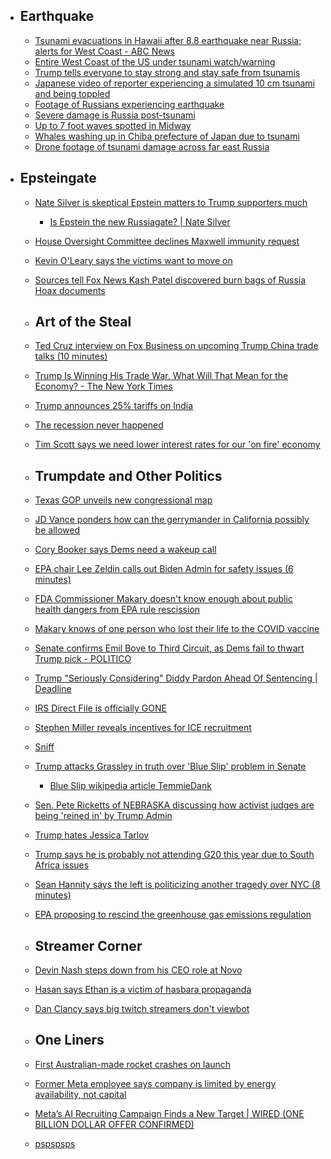 
  - ## Earthquake
    - [Tsunami evacuations in Hawaii after 8.8 earthquake near Russia; alerts for West Coast - ABC News](https://abcnews.go.com/US/tsunami-watch-issued-hawaii-after-80-magnitude-earthquake/story?id=124190121)
    - [Entire West Coast of the US under tsunami watch/warning](https://x.com/Acyn/status/1950368502126166250)
    - [Trump tells everyone to stay strong and stay safe from tsunamis](https://x.com/sentdefender/status/1950379950780919917)
    - [Japanese video of reporter experiencing a simulated 10 cm tsunami and being toppled](https://www.youtube.com/watch?v=hefuYPL4Uoc)
    - [Footage of Russians experiencing earthquake](https://x.com/sentdefender/status/1950381883596124436)
    - [Severe damage is Russia post-tsunami](https://x.com/sentdefender/status/1950386082337411386)
    - [Up to 7 foot waves spotted in Midway](https://x.com/sentdefender/status/1950415939683373169)
    - [Whales washing up in Chiba prefecture of Japan due to tsunami](https://x.com/sentdefender/status/1950397178012176866)
    - [Drone footage of tsunami damage across far east Russia](https://x.com/sentdefender/status/1950392081806922143)
  - ## Epsteingate
    - [Nate Silver is skeptical Epstein matters to Trump supporters much](https://x.com/NateSilver538/status/1950296026281038249)
      - [Is Epstein the new Russiagate? | Nate Silver](https://www.natesilver.net/p/is-epstein-the-new-russiagate?r=1uqnkf&utm_campaign=post&utm_medium=web&showWelcomeOnShare=false)
    - [House Oversight Committee declines Maxwell immunity request](https://x.com/TheMaineWonk/status/1950320046573846602)
    - [Kevin O'Leary says the victims want to move on](https://x.com/Acyn/status/1950380213679824964)
    - [Sources tell Fox News Kash Patel discovered burn bags of Russia Hoax documents](https://www.foxnews.com/politics/patel-found-thousands-sensitive-trump-russia-probe-docs-inside-burn-bags-secret-room-fbi)
    
    - ## Art of the Steal
    - [Ted Cruz interview on Fox Business on upcoming Trump China trade talks (10 minutes)](https://youtu.be/y9KoleTDBeg?si=-KaWGdh4PiV8aEb-)
    - [Trump Is Winning His Trade War. What Will That Mean for the Economy? - The New York Times](https://www.nytimes.com/2025/07/29/business/economy/trump-tariffs-economy.html)
    - [Trump announces 25% tariffs on India](https://x.com/sentdefender/status/1950534444982452502)
    - [The recession never happened](https://x.com/Acyn/status/1950351634300563478)
    - [Tim Scott says we need lower interest rates for our 'on fire' economy](https://x.com/atrupar/status/1950534413193732395)
    
    - ## Trumpdate and Other Politics
    - [Texas GOP unveils new congressional map](https://x.com/NewsWire_US/status/1950565448942068074)
    - [JD Vance ponders how can the gerrymander in California possibly be allowed](https://x.com/JDVance/status/1950581570173354396)
    - [Cory Booker says Dems need a wakeup call](https://x.com/allenanalysis/status/1950301286936481886)
    - [EPA chair Lee Zeldin calls out Biden Admin for safety issues (6 minutes)](https://youtu.be/2C6Gc7V8xh4?si=1WRJibn0P3kr1LC5)
    - [FDA Commissioner Makary doesn't know enough about public health dangers from EPA rule rescission](https://x.com/atrupar/status/1950533285865464225)
    - [Makary knows of one person who lost their life to the COVID vaccine](https://x.com/atrupar/status/1950532585584578935)
    - [Senate confirms Emil Bove to Third Circuit, as Dems fail to thwart Trump pick - POLITICO](https://www.politico.com/news/2025/07/29/senate-confirms-emil-bove-to-third-circuit-as-dems-fail-to-thwart-trump-pick-00482965)
    - [Trump "Seriously Considering" Diddy Pardon Ahead Of Sentencing | Deadline](https://deadline.com/2025/07/combs-pardon-trump-seriously-considering-1236468313/)
    - [IRS Direct File is officially GONE](https://x.com/MorePerfectUS/status/1950250964889284641)
    - [Stephen Miller reveals incentives for ICE recruitment](https://x.com/StephenM/status/1950375688365887803)
    - [Sniff](https://x.com/patriottakes/status/1950379732832239678)
    - [Trump attacks Grassley in truth over 'Blue Slip' problem in Senate](https://x.com/Acyn/status/1950320109589057597)
      - [Blue Slip wikipedia article TemmieDank](https://en.wikipedia.org/wiki/Blue_slip_(U.S._Senate))
    - [Sen. Pete Ricketts of NEBRASKA discussing how activist judges are being 'reined in' by Trump Admin](https://youtu.be/FmZ_TolPSxc?si=aqhqlkDeLtFwsKvs)
    - [Trump hates Jessica Tarlov](https://x.com/Acyn/status/1950304089725874585)
    - [Trump says he is probably not attending G20 this year due to South Africa issues](https://x.com/Acyn/status/1950358187795771688)
    - [Sean Hannity says the left is politicizing another tragedy over NYC (8 minutes)](https://youtu.be/-oDUNilkbPk?si=LGuiv2DVNcaktXRk)
    - [EPA proposing to rescind the greenhouse gas emissions regulation](https://x.com/atrupar/status/1950298838625145327)
    
    - ## Streamer Corner
    - [Devin Nash steps down from his CEO role at Novo](https://x.com/DevinNash/status/1949965491918852157)
    - [Hasan says Ethan is a victim of hasbara propaganda](https://x.com/Awk20000/status/1950549922790744406)
    - [Dan Clancy says big twitch streamers don't viewbot](https://www.reddit.com/r/LivestreamFail/comments/1md6rm9/dan_clancy_says_big_twitch_streamers_dont_viewbot/)
    
    - ## One Liners
    - [First Australian-made rocket crashes on launch](https://x.com/AP/status/1950507604079182168)
    - [Former Meta employee says company is limited by energy availability, not capital](https://x.com/RihardJarc/status/1950213045264797796)
    - [Meta’s AI Recruiting Campaign Finds a New Target | WIRED (ONE BILLION DOLLAR OFFER CONFIRMED)](https://www.wired.com/story/mark-zuckerberg-ai-recruiting-spree-thinking-machines/)
    - [pspspsps](https://x.com/PowerfulAuraX/status/1950398444075626687)
#